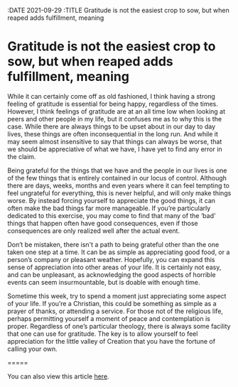 :DATE 2021-09-29
:TITLE Gratitude is not the easiest crop to sow, but when reaped adds fulfillment, meaning
# Gratitude is not the easiest crop to sow, but when reaped adds fulfillment, meaning

While it can certainly come off as old fashioned, I think having a strong feeling of gratitude is essential for being happy, regardless of the times. However, I think feelings of gratitude are at an all time low when looking at peers and other people in my life, but it confuses me as to why this is the case. While there are always things to be upset about in our day to day lives, these things are often inconsequential in the long run. And while it may seem almost insensitive to say that things can always be worse, that we should be appreciative of what we have, I have yet to find any error in the claim.

Being grateful for the things that we have and the people in our lives is one of the few things that is entirely contained in our locus of control. Although there are days, weeks, months and even years where it can feel tempting to feel ungrateful for everything, this is never helpful, and will only make things worse. By instead forcing yourself to appreciate the good things, it can often make the bad things far more manageable. If you’re particularly dedicated to this exercise, you may come to find that many of the ‘bad’ things that happen often have good consequences, even if those consequences are only realized well after the actual event.

Don’t be mistaken, there isn't a path to being grateful other than the one taken one step at a time. It can be as simple as appreciating good food, or a person’s company or pleasant weather. Hopefully, you can expand this sense of appreciation into other areas of your life. It is certainly not easy, and can be unpleasant, as acknowledging the good aspects of horrible events can seem insurmountable, but is doable with enough time.

Sometime this week, try to spend a moment just appreciating some aspect of your life. If you’re a Christian, this could be something as simple as a prayer of thanks, or attending a service. For those not of the religious life, perhaps permitting yourself a moment of peace and contemplation is proper. Regardless of one’s particular theology, there is always some facility that one can use for gratitude. The key is to allow yourself to feel appreciation for the little valley of Creation that you have the fortune of calling your own.

=====

You can also view this article [here](https://www.valpotorch.com/opinion/article_7a6a5c58-4078-11ed-bd1b-9b311c567f52.html).

